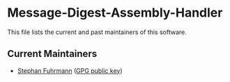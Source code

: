 # Message-Digest-Assembly-Handler

This file lists the current and past maintainers of this
software.

## Current Maintainers

  * [Stephan Fuhrmann](https://github.com/sfuhrm) ([GPG public key](https://github.com/sfuhrm.gpg))
